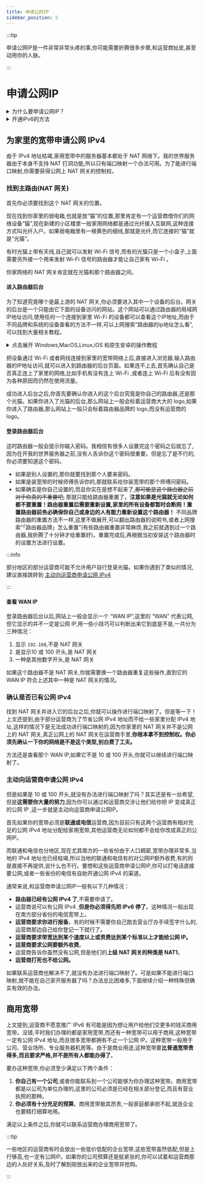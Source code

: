 ```yaml
---
title: 申请公网IP
sidebar_position: 5
---
```

:::tip

申请公网IP是一件非常非常头疼的事,你可能需要折腾很多步骤,和运营商扯皮,甚至动用你的人脉。

:::

# 申请公网IP

<details>
  <summary>为什么要申请公网IP？</summary>

## IPv4 的枯竭和 IPv6 推广的层层阻力

从 IPv4 的格式可以看出,IPv4 共可以表示 4,294,967,296(40亿)个地址。然而由于一些特殊的规定,如`192.168`开头的IP地址只能用于内网,实际可以分配给互联网上计算机的IP地址远比总量要少。本来 40 亿地址就不够地球上 70 亿人每人一个,更不幸的是,这些 IP 地址的分配还不均匀。美国的国防部和贝尔实验室就拥有上亿个 IPv4 地址,至于整个中国大陆拥有约 4 亿个,虽然很多,但是远不够 14 亿人分配。为了让 IPv4 够分,出现了 NAT 技术。 NAT 的原理是将一些电脑组成一个局域网,然后不给它们分配公网IP,只让自己拥有公网 IP。那没有在公网上的 IP 地址怎么给访问公网上其他的服务器呢？ NAT 的网关就给局域网中的所有电脑都分配局域网 IP,然后让它们在访问互联网时经过自己。而被访问的服务器也是需要客户端的IP地址和端口的,此时 NAT 的网关就将客户端的端口绑定到自己公网IP的一个端口,这样对于服务器来说,就是 NAT 网关把自己假扮成了客户端,然后应客户端的要求和服务器进行通信。

这样电脑访问互联网上服务器的需求就解决了,可是如果 NAT 的局域网里有服务器该怎么办？这个服务器没有被分配到公网 IP,其他客户端用什么访问他？ NAT  有两种方式可以实现服务器在公网提供服务：第一种叫端口映射, NAT 网关主动把自己在公网上的一个端口的流量转发到局域网中对应IP的指定端口,这样局域网中特定服务器的特定端口就是 NAT 网关的公网IP上的一个端口,公网上其他客户端直接访问这个公网IP的这个端口,就可以访问到那个服务器上的特定服务了,这样就实现了 NAT 中的服务器将自己的端口开放到公网。第二种叫 NAT 打洞,与第一种方法不同的是,第一种 NAT 需要主动把服务器的局域网IP上的端口和自己在公网IP上的端口进行绑定,而这种方法完全不需要 NAT 主动做任何操作,只需要他进行正常的转换就可以了。上文提到 NAT 为了让局域网中的电脑访问公网上的服务器,需要把自己的指定端口和指定内网IP上的端口之间的流量进行转发,双方就可以进行双向通信了。那么就可以利用 NAT 的这个特性,首先让局域网中的服务器访问公网上的另一台服务器,让 NAT 去接上这根线,再让客户端也去访问公网上的那台服务器,让它的 NAT 也建立这个连接。两边连接建立好后,这个服务器告诉双方彼此的 NAT 为这些连接准备的端口号,双方就可以通过彼此的IP地址和已经接好的这根线,透过 NAT 愉快地连接了。

随着互联网的发展,越来越多的人拥有了网络终端,而每个网络终端都需要一个IP地址来访问互联网。 NAT 技术出现后,很多路由器都具备了这个功能,因此每家只需要在自己办的宽带上接一个有AT 功能的路由器,然后把自己所有要上网的设备连接到这个路由器,就可以实现每户人家只需要一个 IPv4 地址。然而这样的人家越来越多,就算一家只给一个 IPv4 地址然后让所有人自行准备路由器来搭建 NAT , IPv4 地址也已经不够分了。于是运营商想了一个办法,他们自己准备了 NAT 网关,把几户人家的网线接到这个 NAT 网关下,就实现了这几户共用同一个公网IP。这下对于运营商来说,公网IP终于是够用了。可是对于这几户人家来说,自己搭建服务器却成了难题：虽然能控制自己的 NAT 网关,却无法控制运营商的 NAT 网关,由于端口映射需要 NAT 网关主动,这个方案就用不了了。此时 NAT 打洞的方案仍然可行,可是这个方案对于联网用途本身要求很高,首先它需要服务端和客户端软件都支持特定的 NAT 打洞方式,而且它还需要服务端和客户端采用特殊的协议进行通信,对于现有的大部分从未考虑过 NAT 打洞方案的软件来说,这个办法也行不通。就这样,被接到运营商的 NAT 下的设备就几乎都失去了成为服务器的能力。不过还好IP地址没到非常稀缺的程度,现在仍然有一些宽带可以分配到公网 IP,也就能掌握位于公网的 NAT 网关的控制权,并通过端口映射方案在局域网中搭建服务器。

造成以上种种现象的根本原因,其实就是 IPv4 太少了。为了解决这种现象, IPv6  特意加长了表示方式,看那长长的地址就知道, IPv6  的地址肯定是用不完了。事实上, IPv6  的地址一共有 3.4 百万亿亿亿亿个,确实是分不完啊！难怪会有人说地球上的每一粒沙子都能分配到一个 IPv6 地址。 IPv6  的出现打破了层层 NAT 的现状,让每台电脑都能重新获得公网IP。然而 IPv6 由于和 IPv4 不兼容,在推广时遇到了大难题。首先是现有的老旧设备需要更新,因为它们不支持新的 IPv6 协议。很多软件也需要大改,因为它们是专为 IPv4 设计的。要从 IPv4 更换到 IPv6 ,所需要进行的工作极其庞大,所以出现了 IPv4 和 IPv6 共存的方案,即双栈网络。支持双栈的设备既可以使用 IPv4 工作也可以使用 IPv6 工作,而且为了加速 IPv4 的淘汰,很多设备会刻意地默认使用 IPv6 上网,在 IPv6 无法使用时再使用 IPv4 。就这样,一段漫长的过渡阶段开始了。越来越多的设备和网络开始支持 IPv6 ,可 IPv4 始 终无法淘汰,因为旧设备和旧软件实在是太多了。

可是近年来,据说 IPv6 的更新速度减缓了,据说主要是运营商尝到了 NAT 的甜头,因为套上运营商 NAT 后,用户就无法自行搭建服务器了,这样用户既不会用家用宽带提供未经审查的服务,也会被迫花更多钱去运营商那里购买昂贵的商用宽带,总地来说就是处处都利好了运营商,让他们既能给自己降低维护成本,又能让用户多给他们花钱。

</details>

<details>
  <summary>开通IPv6的方法</summary>

## 开通IPv6

通常来说国内手机流量(移动数据)的网络环境在绝大部分地区已经支持 IPv6 。然而由于设备老旧或配置不当等原因,很多宽带(例如家里办的宽带,网吧、酒店、饭店等公共场所的免费 Wi-Fi )都仍然不支持 IPv6 。如果你想知道自己正在使用的网络是否支持 IPv6 ,可以访问这两个网站：ipw.cn 和 testipv6.cn,它们会告诉你你现在的网络对 IPv6 的支持情况。如果你的网络还不支持 IPv6 ,你可能需要自行操作来开启。由于开通 IPv6 仅仅是一个开关,但是接触到这个开关的途径每个运营商、厂商和路由器品牌的方式都不同。下面仅给出2024年一种可能的方式,如果其中有步骤失效,可以上网搜索其他实现该步骤的方法,或者直接上网搜索其他方法操作。
1. 检查是否已经有 IPv6 :如果是 Windows 系统,先打开任务管理器,点击性能选项卡,侧边栏找到以太网点击,下面的信息如果有显示 IPv6 地址,而且前缀不是`fe80`,那基本就证明是已经有 IPv6 了。国内绝大多数都是 `2408` `2409` `240e` 开头,如果是其他的你也可以百度一下这个开头,没有说是内网地址或者虚拟机就行
2. 检查宽带是否有开通 IPv6 的条件,如果还不支持 IPv6 那么无法开通,只能换家运营商或者等运营商方面升级。有的时候宽带已经支持 IPv6 ,但是路由器并没有开启。路由器如何开启 IPv6 可以百度搜索路由器品牌+怎么开 IPv6  。这里给出常见的华为路由器和tplink路由器的开启方法
    - 华为路由器：登录后台之后,点击顶部更多功能,侧边栏找到网络设置点击展开,选择 IPv6 ,打开开关,下面所有选项全选择自动配置,点击保存。切换到侧边栏里面的路由器信息页面,如果 IPv6 那一段显示出来的地址里面有不是`fe80`这种的 IPv6 地址(可能也会有fe80开头的,别全都是就行),那就是成功开启了 IPv6 。
    - tplink路由器：登录后台后点击底部路由设置,侧边栏找到 IPv6 设置点击, IPv6 功能调整为开启,WAN口连接类型选择自动获取IP地址,点击保存。我没有tplink路由器,不清楚怎么找 IPv6 地址,总之找到 IPv6 地址之后,跟上段华为路由器要求的效果一样就行。
如果按照上面的方法设置之后路由器里也显示fe80的地址,证明你的光猫也需要配置,或者宽带不支持 IPv6  。现在仍然有一些小运营商和一些地区不支持 IPv6 ,因为网络铺设的成本在那, IPv6 的普及还需要时间。
3. 检查路由器的上网方式：此时先打开路由器的后台,查看路由器的上网方式。不会操作可以百度路由器品牌+怎么设置拨号上网。华为路由器点击顶部“我要上网”就可以看到上网方式,TP-Link路由器点击底部路由设置,侧边栏找到上网设置,就可以看到上网方式。如果这一步设置的是 DDNS(自动获取IP地址),那就需要修改光猫设置。如果这一步设置的已经是拨号上网(PPPOE),那就证明你的运营商没有给你开 IPv6 或者不支持 IPv6 ,你就可以直接跳过下面修改光猫的步骤,直接跟运营商报修说要开通 IPv6 。
4. 修改光猫为桥接：下面需要修改光猫设置。如果安装师傅没给你超级密码,此时有以下三种解决办法：
    1. (成功率最高,但需要花钱)在某宝某多搜索“光猫超级密码”,会有很多破解光猫超级密码的服务。这里有没有水深的情况我不清楚,我也没研究过,但是确实有些人在用这个途径,比较有效。
    2. (完全自行操作,社恐患者福音)在搜索引擎搜索自己的运营商+光猫品牌+超级密码,然后在光猫后台挨个试。这是一个很漫长的过程,因为每个地区的运营商的默认超级密码都不同,甚至有可能你那边的运营商给你的密码是完全随机的,因此你在网上找到的大多数密码可能都不能用。
有了超级密码之后,登录光猫后台,先记下原来的帐号密码,然后将上网方式修改为桥接。运营商的光猫型号众多,没有主流的后台界面,这里需要大家上网搜索光猫型号(在光猫的外壳,后台界面,底部的铭牌都有可能看到)+怎么改桥接,并根据实际情况灵活应对。这里对动手能力要求很高,单凭这个教程很难讲明白。
    3. 如果你搞不到超级密码,也可以直接报修,跟安装师傅说你要改桥接。大部分都会直接给改,一部分运营商的安装师傅会说需要给你报备,我家这个就是,我电话说完之后他说要给我报备,报备之后才能改桥接。
5. 使用路由器拨号：光猫改成桥接之后,进入路由器后台,将按上文查看上网方式的方法找到上网方式,改成拨号上网(PPPoE),填入在光猫后台找到的帐号密码并保存。此时你家宽带的质量应该会有所提升,毕竟这次网关给到了路由器,自己的路由器性能一般都比运营商给的那个光猫的要好。此外一部分用联通电信宽带的路由器应该会直接有 IPv4 公网了。如果你是联通电信但仍然没有 IPv4 公网,可以报修说让他给开一下,一些地方是可以给开的,一些地方会要求额外收费,或者直接不给开,毕竟 IPv4 资源紧缺,运营商能靠商宽捞一笔。这时候再去查看 IPv6 的情况,如果仍然没有,就可能是需要联系运营商开,或者运营商不支持了。
6.  折腾完路由器之后,回到服务器上,任务管理器里应该就显示公网v6地址了。要测试这个v6是不是真的生效了,可以访问ipw.cn或testipv6.cn测试。

自此服务器的 IPv6 已经全部配置完毕了。

</details>

## 为家里的宽带申请公网 IPv4 

由于 IPv4 地址枯竭,家用宽带中的服务器基本都处于 NAT 网络下。我的世界服务器由于本身不支持 NAT 打洞功能,所以只有端口映射一个办法可用。为了能进行端口映射,你需要获得公网上 NAT 网关的控制权。

### 找到主路由(NAT 网关)

首先你必须要找到这个 NAT 网关的位置。

现在找到你家里的弱电箱,也就是放“猫”的位置,那里肯定有一个运营商借你们的网络设备“猫”,现在新建的小区楼里一般家用网络都是通过光纤接入互联网,这种连接方式叫光纤入户。如果弱电箱里有一根黄色的细线,那就是光纤,而它连接的“猫”就是“光猫”。

有时光猫上带有天线,自己就可以发射 Wi-Fi 信号,而有的光猫只是一个小盒子,上面需要另外接一个用来发射 Wi-Fi 信号的路由器才能让自己家有 Wi-Fi 。

你家网络的 NAT 网关肯定就在光猫和那个路由器之间。

#### 进入路由器后台

为了知道究竟哪个是最上游的 NAT 网关,你必须要进入其中一个设备的后台。网关的后台是一个只能由它下面的设备访问的网站。这个网站可以通过路由器的局域网IP地址访问,使用任何一个连接到家里 Wi-Fi 的设备都可以查看这个IP地址,而由于不同品牌和系统的设备查看的方法不一样,可以上网搜索“路由器的ip地址怎么看”,可以找到大量相关教程。

<details>
  <summary>点击展开 Windows,MacOS,Linux,iOS 和原生安卓的操作教程</summary>

- Windows：打开控制面板(不知道怎么打开就按Win+R然后输入Ctrl回车),点击网络和共享中心,查看活动网络下面会有一个网络几(可能也叫别的名,反正就会显示一个网络),点击右边那趟连接右边的蓝字,会弹出窗口“xxx状态”,点击详细信息再弹出一个窗口,里面的 IPv4 默认网关就是路由器的 IP 地址。
- MacOS：打开设置(不知道的就点击菜单栏上苹果菜单展开点系统设置,旧版系统叫系统偏好设置),点击网络,然后里面哪个绿灯了就点哪个,点进去之后点击右边有一个叫详细信息的按钮,点击会弹窗,左边选择TCP/IP,右边显示的路由器那个地址就是自己的路由器地址。
- Linux：执行`ip route`命令,第一行输出就是路由器 IP 地址。
- iOS：进入设置,进入 WLAN ,自己已经连接的 Wi-Fi 右侧会有一个蓝色的i,往下翻,路由器那行的 IP 地址就是路由器地址。
- 原生安卓：进入设置,进入网络和互联网,旧版系统进入WLAN,新版系统进入互联网,点击连接的那个 Wi-Fi 右边的齿轮,往下翻会有一个网关(如果没有但是有个高级就把那个高级展开),网关显示的就是路由器的地址。

</details>

把设备通过 Wi-Fi 或者网线连接到家里的宽带网络上后,直接进入浏览器,输入路由器的IP地址访问,就可以进入到路由器的后台页面。如果连不上去,首先确认自己是否真正连上了家里的网络,比如手机有没有连上 Wi-Fi ,或者连上 Wi-Fi 后有没有因为各种原因而仍然在使用流量。

成功进入后台之后,你首先要确认你进入的这个后台究竟是你自己的路由器,还是那个光猫。如果你进入了光猫的后台,那么网站上一般会标着运营商大大的 logo,如果你进入了路由器,那么网站上一般只会标着路由器品牌的 logo,而没有运营商的 logo。

#### 登录路由器后台

这时路由器一般会提示你输入密码。我相信有很多人设置完这个密码之后就忘了,因为在开我的世界服务器之前,没有人告诉你这个密码很重要。但是忘了是不行的,你必须要知道这个密码。
- 如果是别人设置的,那你就要找到那个人要来密码。
- 如果是装宽带的时候师傅告诉你的,那就联系给你装宽带的那个师傅问密码。
- 如果确实是你自己设置的,而且你实在是想不起来了,~~那可能是这个路由器之前对于你真的不重要吧,~~ 那就只能给路由器重置了。**注意如果是光猫就无论如何都不要重置！路由器重置后需要重新设置,家里的所有设备都暂时会断网！重置路由器前务必确保你自己或身边的人有能力重新设置这个路由器！** 不同品牌路由器的重置方法不一样,这里不做展开,可以翻出路由器的说明书,或者上网搜索“「路由器品牌」怎么重置”(有些路由器重置非常麻烦,我之前就遇到过一个路由器,我折腾了十分钟才给重置好)。重置完成后,再根据当初安装这个路由器时的设置方法进行设置。

:::info

部分地区的部分运营商可能不允许用户自行登录光猫。如果你遇到了类似的情况,建议直接跳转到 [主动向运营商申请公网 IPv4](#主动向运营商申请公网-ipv4)

:::

#### 查看 WAN IP

登录路由器后台以后,网站上一般会显示一个 “WAN IP”,这里的 “WAN” 代表公网,但它显示的并不一定是公网 IP,用一些小技巧可以判断出来它到底是不是,一共分为三种情况：
1. 显示 `192.168`,不是 NAT 网关
2. 是显示10  或 100 开头,是 NAT 网关
3. 一种是其他数字开头,是 NAT 网关

如果这个路由器不是 NAT 网关,你就需要换一个路由器重复这些操作,直到它的 WAN IP 符合上述其中一种是 NAT 网关的情况。

### 确认是否已有公网 IPv4

找到 NAT 网关并进入它的后台之后,你就可以操作进行端口映射了。但是等一下！上文还提到,由于部分运营商为了节省公网 IPv4 地址而不给一些家里分配 IPv4 地址,这样的情况下是无法成功进行端口映射的,因为你家里的 NAT 网关并不是公网上的 NAT 网关,真正公网上的 NAT 网关在运营商手里,**你根本拿不到控制权。你必须先确认一下你的网络是不是这个类型,别白费了工夫。**

方法还是查看那个 WAN IP,如果它不是 10 或 100 开头,你就可以继续进行端口映射了。

### 主动向运营商申请公网 IPv4

但是如果是 10 或 100 开头,就没有办法进行端口映射了吗？其实还是有一丝希望,但是**这需要你大量的努力**,因为你可以通过和运营商交涉让他们给你把 IP 变成真正的公网 IP ,这一步就是主动向运营商申请公网IP。

首先如果你的宽带必须是**联通或电信**运营商,因为目前只有这两个运营商有相对充足的公网 IPv4 地址分配给家用宽带,其他运营商无论如何都不会给你改成真正的公网IP。

而联通和电信也分地区,现在尤其南方的一些省份由于人口稠密,宽带办理非常多,当地的 IPv4 地址也已经枯竭,所以当地的联通和电信有的对公网IP额外收费,有的则是直接不再提供,说什么也不行。要想和这些运营商申请公网IP,你可以打电话直接要公网,或者一些省份的电信有自助开通公网 IPv4 的渠道。

通常来说,和运营商申请公网IP一般有以下几种情况：
- **路由器已经有公网 IPv4 了**,不需要申请了。
- 运营商说可以有公网 IPv4 ,**但是你必须得先把 IPv6 停了**。这种情况一般出现在南方部分省份的电信宽带上。
- **运营商要求你进行报备**。有的时候不需要你自己跑去营业厅办手续签字什么的,运营商那边自己给你登记一下就行了。
- **运营商要求带宽达到某个速度以上或资费达到某个标准以上才能给公网 IP。**
- **运营商要求公网要额外收费**。
- 运营商告诉你虽然没有公网,但是他们的**上级 NAT 网关的种类是 NAT1**。
- **运营商打死也不给公网。**

如果联系运营商也解决不了,就没有办法进行端口映射了。可是如果不能进行端口映射,就不能在自己家开服务器了吗？办法总比困难多,下面继续介绍一种特殊但确实有效的办法。

## 商用宽带

上文提到,运营商不愿意推广 IPv6 有可能是因为想让用户给他们交更多的钱买商用宽带。没错,平时我们办理的都是家用宽带,而还有一种宽带可以用于商用,这种宽带一定有公网 IPv4 地址,而且很多宽带都拥有不止一个公网 IP。这种宽带一般用于公司、营业场所、专业服务器机房等。由于是商业用途,这种宽带要**比普通宽带贵得多,而且要求严格,并不是所有人都能办得了**。

要办这种宽带,你必须至少满足以下两个条件：
1. **你自己有一个公司**,或者你能联系到一个公司能够为你办理这种宽带。商用宽带都是以公司为单位办理的,这里的公司必须是已经在相关部分登记,而且有营业执照的那种。
2. **你必须有十分充足的预算**。商用宽带极其昂贵,一般家庭都承担不起,就连企业也要精打细算地用。

满足以上条件之后,你就可以联系运营商办理商用宽带了。

:::tip

一些地区的运营商有时会放出一些低价低配的企业宽带,这些宽带虽然低配,但是上行够高,也一定有公网IP。如果你的公司预算还是挺紧张的,你可以试着和运营商那边的人处好关系,及时了解到刚放出来的企业宽带并抢购。

:::
